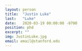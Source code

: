 ```yaml
---
layout: person
title:  "Justin Luke"
last:   "Luke"
date:   2020-03-19 00:00:00 -0700
position: phd
excerpt: ""
img: JustinLuke.jpg
email: email@stanford.edu
---
```


